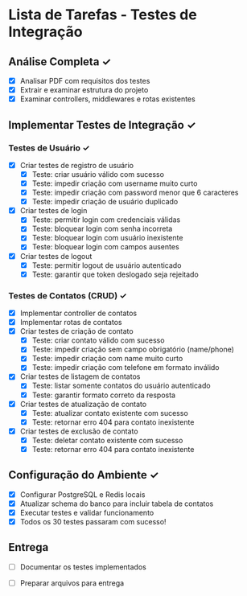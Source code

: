 # Lista de Tarefas - Testes de Integração

## Análise Completa ✓
- [x] Analisar PDF com requisitos dos testes
- [x] Extrair e examinar estrutura do projeto
- [x] Examinar controllers, middlewares e rotas existentes

## Implementar Testes de Integração ✓
### Testes de Usuário ✓
- [x] Criar testes de registro de usuário
  - [x] Teste: criar usuário válido com sucesso
  - [x] Teste: impedir criação com username muito curto
  - [x] Teste: impedir criação com password menor que 6 caracteres
  - [x] Teste: impedir criação de usuário duplicado
- [x] Criar testes de login
  - [x] Teste: permitir login com credenciais válidas
  - [x] Teste: bloquear login com senha incorreta
  - [x] Teste: bloquear login com usuário inexistente
  - [x] Teste: bloquear login com campos ausentes
- [x] Criar testes de logout
  - [x] Teste: permitir logout de usuário autenticado
  - [x] Teste: garantir que token deslogado seja rejeitado

### Testes de Contatos (CRUD) ✓
- [x] Implementar controller de contatos
- [x] Implementar rotas de contatos
- [x] Criar testes de criação de contato
  - [x] Teste: criar contato válido com sucesso
  - [x] Teste: impedir criação sem campo obrigatório (name/phone)
  - [x] Teste: impedir criação com name muito curto
  - [x] Teste: impedir criação com telefone em formato inválido
- [x] Criar testes de listagem de contatos
  - [x] Teste: listar somente contatos do usuário autenticado
  - [x] Teste: garantir formato correto da resposta
- [x] Criar testes de atualização de contato
  - [x] Teste: atualizar contato existente com sucesso
  - [x] Teste: retornar erro 404 para contato inexistente
- [x] Criar testes de exclusão de contato
  - [x] Teste: deletar contato existente com sucesso
  - [x] Teste: retornar erro 404 para contato inexistente

## Configuração do Ambiente ✓
- [x] Configurar PostgreSQL e Redis locais
- [x] Atualizar schema do banco para incluir tabela de contatos
- [x] Executar testes e validar funcionamento
- [x] Todos os 30 testes passaram com sucesso!

## Entrega
- [ ] Documentar os testes implementados
- [ ] Preparar arquivos para entrega

